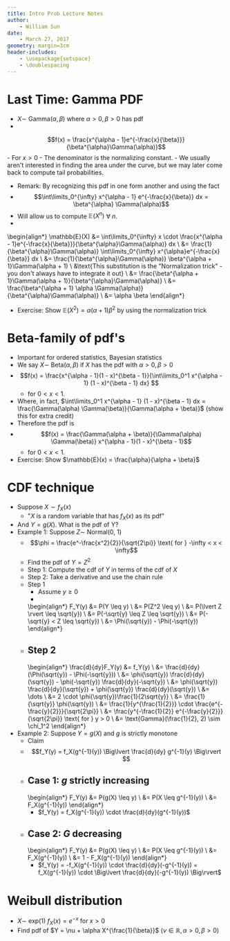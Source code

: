 ```yaml
---
title: Intro Prob Lecture Notes
author:
    - William Sun
date:
    - March 27, 2017
geometry: margin=3cm
header-includes:
    - \usepackage{setspace}
    - \doublespacing
---
```

# Last Time: Gamma PDF
- $X \sim$ Gamma($\alpha, \beta$) where $\alpha > 0, \beta > 0$ has pdf
-
$$f(x) = \frac{x^{\alpha - 1}e^{-\frac{x}{\beta}}}{\beta^{\alpha}\Gamma(\alpha)}$$
	- For $x > 0$
	- The denominator is the normalizing constant.
	- We usually aren't interested in finding the area under the curve, but we may later come back to compute tail probabilities.
- Remark: By recognizing this pdf in one form another and using the fact
- $$\int\limits_0^{\infty} x^{\alpha - 1} e^{-\frac{x}{\beta}} dx = \beta^{\alpha} \Gamma(\alpha)$$
- Will allow us to compute $\mathbb{E}(X^n)$ $\forall$ $n$.
-
\begin{align*}
	\mathbb{E}(X) &= \int\limits_0^{\infty} x \cdot \frac{x^{\alpha - 1}e^{-\frac{x}{\beta}}}{\beta^{\alpha}\Gamma(\alpha)} dx \\
	&= \frac{1}{\beta^{\alpha}\Gamma(\alpha)} \int\limits_0^{\infty} x^{\alpha}e^{-\frac{x}{\beta}} dx \\
	&= \frac{1}{\beta^{\alpha}\Gamma(\alpha)} \beta^{\alpha + 1}\Gamma(\alpha + 1) \\
	&\text{This substitution is the "Normalization trick" - you don't always have to integrate it out} \\
	&= \frac{\beta^{\alpha + 1}\Gamma(\alpha + 1)}{\beta^{\alpha}\Gamma(\alpha)} \\
	&= \frac{\beta^{\alpha + 1} \alpha \Gamma(\alpha)}{\beta^{\alpha}\Gamma(\alpha)} \\
	&= \alpha \beta
\end{align*}
- Exercise: Show $\mathbb{E}(X^2) = \alpha(\alpha + 1)\beta^2$ by using the normalization trick

# Beta-family of pdf's
- Important for ordered statistics, Bayesian statistics
- We say $X \sim$ Beta($\alpha, \beta$) if $X$ has the pdf with $\alpha > 0, \beta > 0$
- $$f(x) = \frac{x^{\alpha - 1}(1 - x)^{\beta - 1}}{\int\limits_0^1 x^{\alpha - 1} (1 - x)^{\beta - 1} dx} $$
	- for $0 < x < 1$.
- Where, in fact, $\int\limits_0^1 x^{\alpha - 1} (1 - x)^{\beta - 1} dx = \frac{\Gamma(\alpha) \Gamma(\beta)}{\Gamma(\alpha + \beta)}$ (show this for extra credit)
- Therefore the pdf is
- $$f(x) = \frac{\Gamma(\alpha + \beta)}{\Gamma(\alpha) \Gamma(\beta)} x^{\alpha - 1}(1 - x)^{\beta - 1}$$
	- for $0 < x < 1$.
- Exercise: Show $\mathbb{E}(x) = \frac{\alpha}{\alpha + \beta}$

# CDF technique
- Suppose $X \sim f_X(x)$
	- "$X$ is a random variable that has $f_X(x)$ as its pdf"
- And $Y = g(X)$. What is the pdf of Y?
- Example 1: Suppose $Z \sim$ Normal(0, 1)
	- $$\phi = \frac{e^-\frac{x^2}{2}}{\sqrt{2\pi}} \text{ for } -\infty < x < \infty$$
	- Find the pdf of $Y = Z^2$
	- Step 1: Compute the cdf of $Y$ in terms of the cdf of $X$
	- Step 2: Take a derivative and use the chain rule
	- Step 1
		- Assume $y \geq 0$
		-
		\begin{align*}
			F_Y(y) &= P(Y \leq y) \\
			&= P(Z^2 \leq y) \\
			&= P(\lvert Z \rvert \leq \sqrt{y}) \\
			&= P(-\sqrt{y} \leq Z \leq \sqrt{y}) \\
			&= P(-\sqrt{y} < Z \leq \sqrt{y}) \\
			&= \Phi(\sqrt{y}) - \Phi(-\sqrt{y})
		\end{align*}
	- Step 2
		-
		\begin{align*}
			\frac{d}{dy}F_Y(y) &= f_Y(y) \\
			&= \frac{d}{dy}(\Phi(\sqrt{y}) - \Phi(-\sqrt{y})) \\
			&= \phi(\sqrt{y}) \frac{d}{dy}(\sqrt{y}) - \phi(-\sqrt{y}) \frac{d}{dy}(-\sqrt{y}) \\
			&= \phi(\sqrt{y}) \frac{d}{dy}(\sqrt{y}) + \phi(\sqrt{y}) \frac{d}{dy}(\sqrt{y}) \\
			&= \dots \\
			&= 2 \cdot \phi(\sqrt{y})\frac{1}{2\sqrt{y}} \\
			&= \frac{1}{\sqrt{y}} \phi(\sqrt{y}) \\
			&= \frac{1}{y^{\frac{1}{2}}} \cdot \frac{e^{-\frac{y}{2}}}{\sqrt{2\pi}} \\
			&= \frac{y^{-\frac{1}{2}} e^{-\frac{y}{2}}}{\sqrt{2\pi}} \text{ for } y > 0 \\
			&= \text{Gamma}(\frac{1}{2}, 2) \sim \chi_1^2
		\end{align*}
- Example 2: Suppose $Y = g(X)$ and $g$ is strictly monotone
	- Claim
	- $$f_Y(y) = f_X(g^{-1}(y)) \Big\lvert \frac{d}{dy} g^{-1}(y) \Big\rvert $$
	- Case 1: $g$ strictly increasing
		-
		\begin{align*}
			F_Y(y) &= P(g(X) \leq y) \\
			&= P(X \leq g^{-1}(y)) \\
			&= F_X(g^{-1}(y))
		\end{align*}
		- $f_Y(y) = f_X(g^{-1}(y)) \cdot \frac{d}{dy}(g^{-1}(y))$
	- Case 2: $G$ decreasing
		-
		\begin{align*}
			F_Y(y) &= P(g(X) \leq y) \\
			&= P(X \leq g^{-1}(y)) \\
			&= F_X(g^{-1}(y)) \\
			&= 1 - F_X(g^{-1}(y))
		\end{align*}
		- $f_Y(y) = -f_X(g^{-1}(y)) \cdot \frac{d}{dy}(-g^{-1}(y)) = f_X(g^{-1}(y)) \cdot \Big\lvert \frac{d}{dy}(-g^{-1}(y)) \Big\rvert$

# Weibull distribution
- $X \sim$ exp(1) $f_X(x) = e^{-x}$ for $x > 0$
- Find pdf of $Y = \nu + \alpha X^{\frac{1}{\beta}}$ ($\nu \in \mathbb{R}, \alpha > 0, \beta > 0$)
